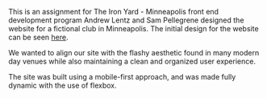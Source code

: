 This is an assignment for The Iron Yard - Minneapolis front end development program
Andrew Lentz and Sam Pellegrene designed the website for a fictional club in Minneapolis.
The initial design for the website can be seen [here](https://www.figma.com/file/LDkO9TKMRLO62u7ZkEzYp78L/Untitled).

We wanted to align our site with the flashy aesthetic found in many modern day venues while also maintaining a clean and organized user experience.

The site was built using a mobile-first approach, and was made fully dynamic with the use of flexbox.
